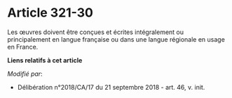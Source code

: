 # Article 321-30

Les œuvres doivent être conçues et écrites intégralement ou principalement en langue française ou dans une langue régionale
en usage en France.

**Liens relatifs à cet article**

_Modifié par_:

  - Délibération n°2018/CA/17 du 21 septembre 2018 - art. 46, v. init.
